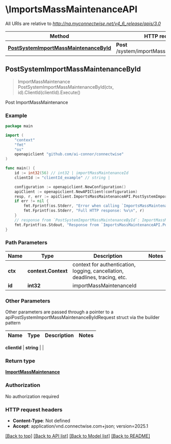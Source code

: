 # \ImportsMassMaintenanceAPI

All URIs are relative to *http://na.myconnectwise.net/v4_6_release/apis/3.0*

Method | HTTP request | Description
------------- | ------------- | -------------
[**PostSystemImportMassMaintenanceById**](ImportsMassMaintenanceAPI.md#PostSystemImportMassMaintenanceById) | **Post** /system/importMassMaintenance/{id} | Post ImportMassMaintenance



## PostSystemImportMassMaintenanceById

> ImportMassMaintenance PostSystemImportMassMaintenanceById(ctx, id).ClientId(clientId).Execute()

Post ImportMassMaintenance

### Example

```go
package main

import (
	"context"
	"fmt"
	"os"
	openapiclient "github.com/ai-connor/connectwise"
)

func main() {
	id := int32(56) // int32 | importMassMaintenanceId
	clientId := "clientId_example" // string | 

	configuration := openapiclient.NewConfiguration()
	apiClient := openapiclient.NewAPIClient(configuration)
	resp, r, err := apiClient.ImportsMassMaintenanceAPI.PostSystemImportMassMaintenanceById(context.Background(), id).ClientId(clientId).Execute()
	if err != nil {
		fmt.Fprintf(os.Stderr, "Error when calling `ImportsMassMaintenanceAPI.PostSystemImportMassMaintenanceById``: %v\n", err)
		fmt.Fprintf(os.Stderr, "Full HTTP response: %v\n", r)
	}
	// response from `PostSystemImportMassMaintenanceById`: ImportMassMaintenance
	fmt.Fprintf(os.Stdout, "Response from `ImportsMassMaintenanceAPI.PostSystemImportMassMaintenanceById`: %v\n", resp)
}
```

### Path Parameters


Name | Type | Description  | Notes
------------- | ------------- | ------------- | -------------
**ctx** | **context.Context** | context for authentication, logging, cancellation, deadlines, tracing, etc.
**id** | **int32** | importMassMaintenanceId | 

### Other Parameters

Other parameters are passed through a pointer to a apiPostSystemImportMassMaintenanceByIdRequest struct via the builder pattern


Name | Type | Description  | Notes
------------- | ------------- | ------------- | -------------

 **clientId** | **string** |  | 

### Return type

[**ImportMassMaintenance**](ImportMassMaintenance.md)

### Authorization

No authorization required

### HTTP request headers

- **Content-Type**: Not defined
- **Accept**: application/vnd.connectwise.com+json; version=2025.1

[[Back to top]](#) [[Back to API list]](../README.md#documentation-for-api-endpoints)
[[Back to Model list]](../README.md#documentation-for-models)
[[Back to README]](../README.md)

